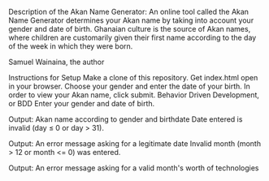 Description of the Akan Name Generator:
An online tool called the Akan Name Generator determines your Akan name by taking into account your gender and date of birth. Ghanaian culture is the source of Akan names, where children are customarily given their first name according to the day of the week in which they were born.

Samuel Wainaina, the author

Instructions for Setup
Make a clone of this repository.
Get index.html open in your browser.
Choose your gender and enter the date of your birth.
In order to view your Akan name, click submit.
Behavior Driven Development, or BDD
Enter your gender and date of birth.

Output: Akan name according to gender and birthdate
Date entered is invalid (day ≤ 0 or day > 31).

Output: An error message asking for a legitimate date
Invalid month (month > 12 or month <= 0) was entered.

Output: An error message asking for a valid month's worth of technologies
